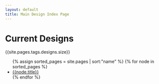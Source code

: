 ```yaml
---
layout: default
title: Main Design Index Page
---
```


# Current Designs


{{site.pages.tags.designs.size}}


<ul>
{% assign sorted_pages = site.pages | sort:"name" %}
{% for node in sorted_pages %}
  <li><a href="{{node.url}}">{{node.title}}</a></li>
{% endfor %}
</ul>
